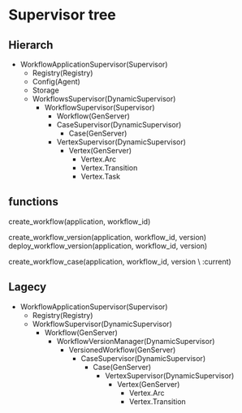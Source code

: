 # Supervisor tree

## Hierarch
- WorkflowApplicationSupervisor(Supervisor)
  - Registry(Registry)
  - Config(Agent)
  - Storage
  - WorkflowsSupervisor(DynamicSupervisor)
    - WorkflowSupervisor(Supervisor)
      - Workflow(GenServer)
      - CaseSupervisor(DynamicSupervisor)
        - Case(GenServer)
      - VertexSupervisor(DynamicSupervisor)
        - Vertex(GenServer)
          - Vertex.Arc
          - Vertex.Transition
          - Vertex.Task

## functions
create_workflow(application, workflow_id)

create_workflow_version(application, workflow_id, version)
deploy_workflow_version(application, workflow_id, version)

create_workflow_case(application, workflow_id, version \\ :current)


## Lagecy
- WorkflowApplicationSupervisor(Supervisor)
  - Registry(Registry)
  - WorkflowSupervisor(DynamicSupervisor)
    - Workflow(GenServer)
      - WorkflowVersionManager(DynamicSupervisor)
        - VersionedWorkflow(GenServer)
          - CaseSupervisor(DynamicSupervisor)
            - Case(GenServer)
              - VertexSupervisor(DynamicSupervisor)
                - Vertex(GenServer)
                  - Vertex.Arc
                  - Vertex.Transition
